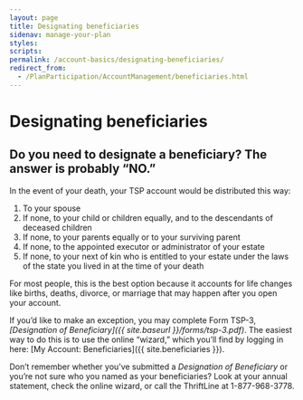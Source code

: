 ```yaml
---
layout: page
title: Designating beneficiaries
sidenav: manage-your-plan
styles:
scripts:
permalink: /account-basics/designating-beneficiaries/
redirect_from:
  - /PlanParticipation/AccountManagement/beneficiaries.html
---
```


# Designating beneficiaries

## Do you need to designate a beneficiary? The answer is probably &#8220;NO.&#8221;

In the event of your death, your TSP account would be distributed this way:

1. To your spouse
2. If none, to your child or children equally, and to the descendants of deceased children
3. If none, to your parents equally or to your surviving parent
4. If none, to the appointed executor or administrator of your estate
5. If none, to your next of kin who is entitled to your estate under the laws of the state you lived in at the time of your death

For most people, this is the best option because it accounts for life changes like births, deaths, divorce, or marriage that may happen after you open your account.

If you’d like to make an exception, you may complete Form TSP-3, _[Designation of Beneficiary]({{ site.baseurl }}/forms/tsp-3.pdf)_. The easiest way to do this is to use the online &#8220;wizard,&#8221; which you’ll find by logging in here: [My Account: Beneficiaries]({{ site.beneficiaries }}).   

Don’t remember whether you’ve submitted a _Designation of Beneficiary_ or you’re not sure who you named as your beneficiaries? Look at your annual statement, check the online wizard, or call the ThriftLine at 1-877-968-3778.

<!-- CONTENT END -->
